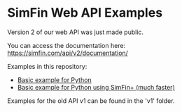 # SimFin Web API Examples

Version 2 of our web API was just made public.

You can access the documentation here: https://simfin.com/api/v2/documentation/

Examples in this repository:
- [Basic example for Python](python/basic-example.py)
- [Basic example for Python using SimFin+ (much faster)](python/basic-example-simfin+.py)

Examples for the old API v1 can be found in the 'v1' folder.